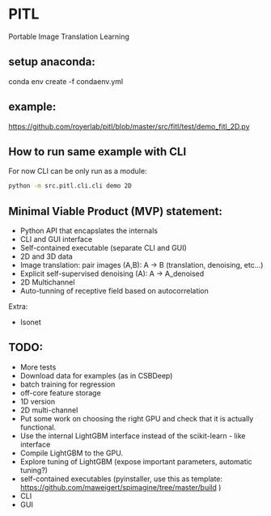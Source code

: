 # PITL
Portable Image Translation Learning


## setup anaconda:

conda env create -f condaenv.yml

## example:

https://github.com/royerlab/pitl/blob/master/src/fitl/test/demo_fitl_2D.py

## How to run same example with CLI

For now CLI can be only run as a module:

```bash
python -m src.pitl.cli.cli demo 2D

```

## Minimal Viable Product (MVP) statement:

- Python API that encapslates the internals
- CLI and GUI interface
- Self-contained executable (separate CLI and GUI)
- 2D and 3D data 
- Image translation: pair images (A,B):  A -> B (translation, denoising, etc...)
- Explicit self-supervised denoising (A): A -> A_denoised 
- 2D Multichannel
- Auto-tunning of receptive field based on autocorrelation

Extra:
- Isonet

## TODO:
  
- More tests
- Download data for examples (as in CSBDeep)
- batch training for regression
- off-core feature storage 
- 1D version
- 2D multi-channel
- Put some work on choosing the right GPU and check that it is actually functional.
- Use the internal LightGBM  interface instead of the scikit-learn - like interface
- Compile LightGBM to the GPU. 
- Explore tuning of LightGBM (expose important parameters, automatic tuning?)
- self-contained executables (pyinstaller, use this as template: https://github.com/maweigert/spimagine/tree/master/build )
- CLI 
- GUI








